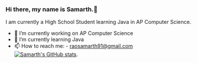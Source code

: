 ### Hi there, my name is Samarth.👋
I am currently a High School Student learning Java in AP Computer Science. 

- 🔭 I’m currently working on AP Computer Science
- 🌱 I’m currently learning Java
- 📫 How to reach me: - raosamarth91@gmail.com
[![Samarth's GitHub stats](https://github-readme-stats.vercel.app/api?username=SamarthRao91)](https://github.com/anuraghazra/github-readme-stats).
<!--
**SamarthRao91/SamarthRao91** is a ✨ _special_ ✨ repository because its `README.md` (this file) appears on your GitHub profile.


-->

